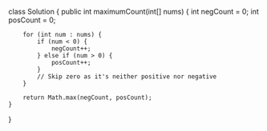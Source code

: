 class Solution {
    public int maximumCount(int[] nums) {
        int negCount = 0;
        int posCount = 0;
        
        for (int num : nums) {
            if (num < 0) {
                negCount++;
            } else if (num > 0) {
                posCount++;
            }
            // Skip zero as it's neither positive nor negative
        }
        
        return Math.max(negCount, posCount);
    }
}
